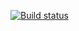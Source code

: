 [![Build status](https://ci.appveyor.com/api/projects/status/nsi01csbmwwl2kdx?svg=true)](https://ci.appveyor.com/project/Bob-Jacka/selenium-lvgea)
